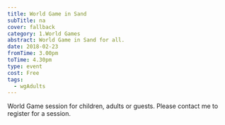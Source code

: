 ```yaml
---
title: World Game in Sand
subTitle: na
cover: fallback
category: 1.World Games
abstract: World Game in Sand for all.
date: 2018-02-23
fromTime: 3.00pm
toTime: 4.30pm
type: event
cost: Free
tags:
  - wgAdults
---
```


World Game session for children, adults or guests. Please contact me to register for a session.

